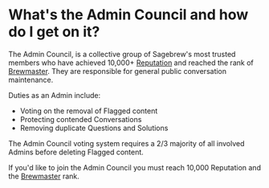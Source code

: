 # What's the Admin Council and how do I get on it? #
The Admin Council, is a collective group of Sagebrew's most trusted members who 
have achieved 10,000+ [Reputation][2] and reached the rank of [Brewmaster][1]. They 
are responsible for general public conversation maintenance.

Duties as an Admin include:

- Voting on the removal of Flagged content
- Protecting contended Conversations 
- Removing duplicate Questions and Solutions

The Admin Council voting system requires a 2/3 majority of all involved Admins 
before deleting Flagged content. 

If you'd like to join the Admin Council you must reach 10,000 Reputation and 
the [Brewmaster][1] rank. 

[1]: /help/privileges/brewmaster/
[2]: /help/reputation/

